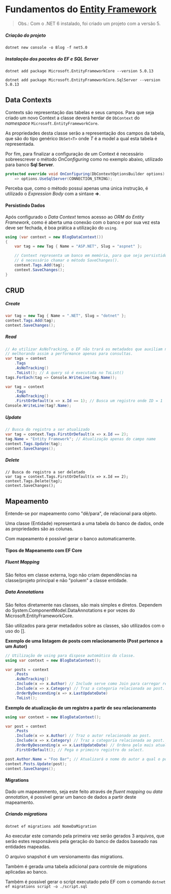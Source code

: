 # Fundamentos do [Entity Framework](https://docs.microsoft.com/pt-br/ef/)

> Obs.: Com o .NET 6 instalado, foi criado um projeto com a versão 5.

##### Criação do projeto

`dotnet new console -o Blog -f net5.0`

##### Instalação dos pacotes do EF e SQL Server

`dotnet add package Microsoft.EntityFrameworkCore --version 5.0.13`

`dotnet add package Microsoft.EntityFrameworkCore.SqlServer --version 5.0.13`

## Data Contexts

Contexts são representação das tabelas e seus campos. Para que seja criado um novo Context a classe deverá herdar de `DbContext` do _namespace_ `Microsoft.EntityFrameworkCore`.

As propriedades desta classe serão a representação dos campos da tabela, que são do tipo genérico `DbSet<T>` onde _T_ é a model a qual esta tabela é representada.

Por fim, para finalizar a configuração de um Context é necessário sobreescrever o método _OnConfiguring_ como no exemplo abaixo, utilizado para banco **Sql Server**.

```cs
protected override void OnConfiguring(DbContextOptionsBuilder options)
	=> options.UseSqlServer(CONNECTION_STRING);
```

Perceba que, como o método possui apenas uma única instrução, é utilizado o _Expression Body_ com a sintaxe **=>**.

#### Persistindo Dados

Após configurado o _Data Context_ temos acesso ao _ORM_ do _Entity Framework_, como é aberta uma conexão com o banco e por sua vez esta deve ser fechada, é boa prática a utilização do `using`.

```cs
using (var context = new BlogDataContext())
{
	var tag = new Tag { Name = "ASP.NET", Slug = "aspnet" };

	// Context representa um banco em memória, para que seja persistido os dados
	// é necessário chamar o método SaveChanges().
	context.Tags.Add(tag);
	context.SaveChanges();
}
```

## CRUD

##### Create

```cs
var tag = new Tag { Name = ".NET", Slug = "dotnet" };
context.Tags.Add(tag);
context.SaveChanges();
```

##### Read

```cs
// Ao utilizar AsNoTracking, o EF não trará os metadados que auxiliam nas operações como update delete
// melhorando assim a performance apenas para consultas.
var tags = context
	.Tags
	.AsNoTracking()
	.ToList(); // A query só é executada no ToList()
tags.ForEach(tag => Console.WriteLine(tag.Name));

var tag = context
	.Tags
	.AsNoTracking()
	.FirstOrDefault(x => x.Id == 1); // Busca um registro onde ID = 1
Console.WriteLine(tag?.Name);
```

##### Update

```cs
// Busca do registro a ser atualizado
var tag = context.Tags.FirstOrDefault(x => x.Id == 2);
tag.Name = "Entity Framework"; // Atualização apenas do campo name
context.Tags.Update(tag);
context.SaveChanges();
```

##### Delete

```
// Busca do registro a ser deletado
var tag = context.Tags.FirstOrDefault(x => x.Id == 2);
context.Tags.Delete(tag);
context.SaveChanges();
```

## Mapeamento

Entende-se por mapeamento como "dê/para", de relacional para objeto.

Uma classe (Entidade) representará a uma tabela do banco de dados, onde as propriedades são as colunas.

Com mapeamento é possível gerar o banco automaticamente.

#### Tipos de Mapeamento com EF Core

##### Fluent Mapping

São feitos em classe externa, logo não criam dependências na classe/projeto principal e não "poluem" a classe entidade.

##### Data Annotations

São feitos diretamente nas classes, são mais simples e diretos. Dependem do System.ComponentModel.DataAnnotations e por vezes do Microsoft.EntityFrameworkCore.

São utilizados para gerar metadados sobre as classes, são utilizados com o uso do [].

**Exemplo de uma listagem de posts com relacionamento (Post pertence a um Autor)**

```cs
// Utilização de using para dispose automático da classe.
using var context = new BlogDataContext();

var posts = context
    .Posts
    .AsNoTracking()
    .Include(x => x.Author) // Include serve como Join para carregar relacionamentos.
    .Include(x => x.Category) // Traz a categoria relacionada ao post.
    .OrderByDescending(x => x.LastUpdateDate)
    .ToList();
```

**Exemplo de atualização de um registro a partir de seu relacionamento**

```cs
using var context = new BlogDataContext();

var post = context
    .Posts
    .Include(x => x.Author) // Traz o autor relacionado ao post.
    .Include(x => x.Category) // Traz a categoria relacionada ao post.
    .OrderByDescending(x => x.LastUpdateDate) // Ordena pelo mais atual.
    .FirstOrDefault(); // Pega o primeiro registro do select.

post.Author.Name = "Foo Bar"; // Atualizará o nome do autor a qual o post pertence
context.Posts.Update(post);
context.SaveChanges();
```

#### Migrations

Dado um mapeammento, seja este feito através de _fluent mapping_ ou _data annotation_, é possível gerar um banco de dados a partir deste mapeamento.

##### Criando migrations

`dotnet ef migrations add NomeDaMigration`

Ao executar este comando pela primeira vez serão gerados 3 arquivos, que serão estes responsáveis pela geração do banco de dados baseado nas entidades mapeadas.

O arquivo snapshot é um versionamento das migrations.

Também é gerada uma tabela adicional para controle de migrations aplicadas ao banco.

Também é possível gerar o script executado pelo EF com o comando `dotnet ef migrations script -o ./script.sql`
